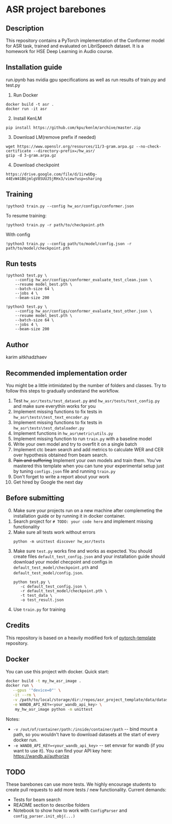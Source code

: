 # ASR project barebones

## Description
This repository contains a PyTorch implementation of the Conformer model for ASR task, trained and evaluated on LibriSpeech dataset. It is a homework for HSE Deep Learning in Audio course.

## Installation guide

run.ipynb has nvidia gpu specifications as well as run results of train.py and test.py

1. Run Docker
```shell
docker build -t asr .
docker run -it asr
```
2. Install KenLM
```shell
pip install https://github.com/kpu/kenlm/archive/master.zip
```
3. Download LM(remove prefix if needed)
```shell
wget https://www.openslr.org/resources/11/3-gram.arpa.gz --no-check-certificate --directory-prefix=/hw_asr/
gzip -d 3-gram.arpa.gz
```
4. Download checkpoint
```shell
https://drive.google.com/file/d/1irwUDg-44EvW41BGjmlgV8SUUJ5jRHx3/view?usp=sharing
```
## Training
```shell
!python3 train.py --config hw_asr/configs/conformer.json
```
To resume training:
```shell
!python3 train.py -r path/to/checkpoint.pth
```
With config
```shell
!python3 train.py --config path/to/model/config.json -r path/to/model/checkpoint.pth
```

## Run tests
```shell
!python3 test.py \
    --config hw_asr/configs/conformer_evaluate_test_clean.json \
    --resume model_best.pth \
    --batch-size 64 \
    --jobs 4 \
    --beam-size 200
```

```shell
!python3 test.py \
    --config hw_asr/configs/conformer_evaluate_test_other.json \
    --resume model_best.pth \
    --batch-size 64 \
    --jobs 4 \
    --beam-size 200
```

## Author
karim aitkhadzhaev

## Recommended implementation order

You might be a little intimidated by the number of folders and classes. Try to follow this steps to gradually undestand
the workflow.

1) Test `hw_asr/tests/test_dataset.py`  and `hw_asr/tests/test_config.py` and make sure everythin works for you
2) Implement missing functions to fix tests in  `hw_asr\tests\test_text_encoder.py`
3) Implement missing functions to fix tests in  `hw_asr\tests\test_dataloader.py`
4) Implement functions in `hw_asr\metric\utils.py`
5) Implement missing function to run `train.py` with a baseline model
6) Write your own model and try to overfit it on a single batch
7) Implement ctc beam search and add metrics to calculate WER and CER over hypothesis obtained from beam search.
8) ~~Pain and suffering~~ Implement your own models and train them. You've mastered this template when you can tune your
   experimental setup just by tuning `configs.json` file and running `train.py`
9) Don't forget to write a report about your work
10) Get hired by Google the next day

## Before submitting

0) Make sure your projects run on a new machine after complemeting the installation guide or by 
   running it in docker container.
1) Search project for `# TODO: your code here` and implement missing functionality
2) Make sure all tests work without errors
   ```shell
   python -m unittest discover hw_asr/tests
   ```
3) Make sure `test.py` works fine and works as expected. You should create files `default_test_config.json` and your
   installation guide should download your model checpoint and configs in `default_test_model/checkpoint.pth`
   and `default_test_model/config.json`.
   ```shell
   python test.py \
      -c default_test_config.json \
      -r default_test_model/checkpoint.pth \
      -t test_data \
      -o test_result.json
   ```
4) Use `train.py` for training

## Credits

This repository is based on a heavily modified fork
of [pytorch-template](https://github.com/victoresque/pytorch-template) repository.

## Docker

You can use this project with docker. Quick start:

```bash 
docker build -t my_hw_asr_image . 
docker run \
   --gpus '"device=0"' \
   -it --rm \
   -v /path/to/local/storage/dir:/repos/asr_project_template/data/datasets \
   -e WANDB_API_KEY=<your_wandb_api_key> \
	my_hw_asr_image python -m unittest 
```

Notes:

* `-v /out/of/container/path:/inside/container/path` -- bind mount a path, so you wouldn't have to download datasets at
  the start of every docker run.
* `-e WANDB_API_KEY=<your_wandb_api_key>` -- set envvar for wandb (if you want to use it). You can find your API key
  here: https://wandb.ai/authorize

## TODO

These barebones can use more tests. We highly encourage students to create pull requests to add more tests / new
functionality. Current demands:

* Tests for beam search
* README section to describe folders
* Notebook to show how to work with `ConfigParser` and `config_parser.init_obj(...)`
